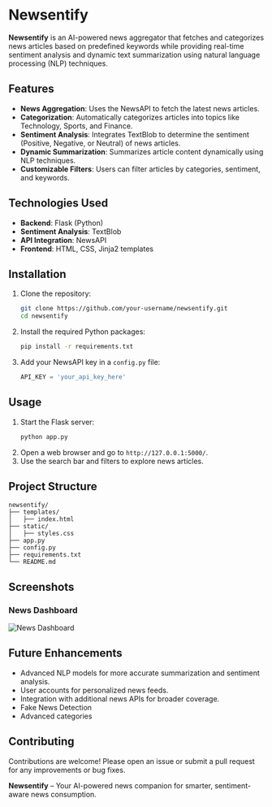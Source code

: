 # Newsentify

**Newsentify** is an AI-powered news aggregator that fetches and categorizes news articles based on predefined keywords while providing real-time sentiment analysis and dynamic text summarization using natural language processing (NLP) techniques.

## Features

- **News Aggregation**: Uses the NewsAPI to fetch the latest news articles.
- **Categorization**: Automatically categorizes articles into topics like Technology, Sports, and Finance.
- **Sentiment Analysis**: Integrates TextBlob to determine the sentiment (Positive, Negative, or Neutral) of news articles.
- **Dynamic Summarization**: Summarizes article content dynamically using NLP techniques.
- **Customizable Filters**: Users can filter articles by categories, sentiment, and keywords.

## Technologies Used

- **Backend**: Flask (Python)
- **Sentiment Analysis**: TextBlob
- **API Integration**: NewsAPI
- **Frontend**: HTML, CSS, Jinja2 templates

## Installation

1. Clone the repository:
    ```bash
    git clone https://github.com/your-username/newsentify.git
    cd newsentify
    ```
2. Install the required Python packages:
    ```bash
    pip install -r requirements.txt
    ```
3. Add your NewsAPI key in a `config.py` file:
    ```python
    API_KEY = 'your_api_key_here'
    ```

## Usage

1. Start the Flask server:
    ```bash
    python app.py
    ```
2. Open a web browser and go to `http://127.0.0.1:5000/`.
3. Use the search bar and filters to explore news articles.

## Project Structure

```
newsentify/
├── templates/
│   ├── index.html
├── static/
│   ├── styles.css
├── app.py
├── config.py
├── requirements.txt
└── README.md
```

## Screenshots


### News Dashboard
![News Dashboard]("[Dashboard.jpeg](https://github.com/raina1806/Newsentify/blob/main/Dashboard.jpeg?raw=true)")

## Future Enhancements

- Advanced NLP models for more accurate summarization and sentiment analysis.
- User accounts for personalized news feeds.
- Integration with additional news APIs for broader coverage.
- Fake News Detection
- Advanced categories

## Contributing

Contributions are welcome! Please open an issue or submit a pull request for any improvements or bug fixes.


**Newsentify** – Your AI-powered news companion for smarter, sentiment-aware news consumption.
